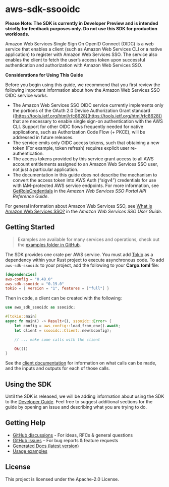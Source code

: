 # aws-sdk-ssooidc

**Please Note: The SDK is currently in Developer Preview and is intended strictly for
feedback purposes only. Do not use this SDK for production workloads.**

Amazon Web Services Single Sign On OpenID Connect (OIDC) is a web service that enables a client (such as Amazon Web Services CLI or a native application) to register with Amazon Web Services SSO. The service also enables the client to fetch the user’s access token upon successful authentication and authorization with Amazon Web Services SSO.

__Considerations for Using This Guide__

Before you begin using this guide, we recommend that you first review the following important information about how the Amazon Web Services SSO OIDC service works.
  - The Amazon Web Services SSO OIDC service currently implements only the portions of the OAuth 2.0 Device Authorization Grant standard ([https://tools.ietf.org/html/rfc8628](https://tools.ietf.org/html/rfc8628)) that are necessary to enable single sign-on authentication with the AWS CLI. Support for other OIDC flows frequently needed for native applications, such as Authorization Code Flow (+ PKCE), will be addressed in future releases.
  - The service emits only OIDC access tokens, such that obtaining a new token (For example, token refresh) requires explicit user re-authentication.
  - The access tokens provided by this service grant access to all AWS account entitlements assigned to an Amazon Web Services SSO user, not just a particular application.
  - The documentation in this guide does not describe the mechanism to convert the access token into AWS Auth (“sigv4”) credentials for use with IAM-protected AWS service endpoints. For more information, see [GetRoleCredentials](https://docs.aws.amazon.com/singlesignon/latest/PortalAPIReference/API_GetRoleCredentials.html) in the _Amazon Web Services SSO Portal API Reference Guide_.

For general information about Amazon Web Services SSO, see [What is Amazon Web Services SSO?](https://docs.aws.amazon.com/singlesignon/latest/userguide/what-is.html) in the _Amazon Web Services SSO User Guide_.

## Getting Started

> Examples are available for many services and operations, check out the
> [examples folder in GitHub](https://github.com/awslabs/aws-sdk-rust/tree/main/examples).

The SDK provides one crate per AWS service. You must add [Tokio](https://crates.io/crates/tokio)
as a dependency within your Rust project to execute asynchronous code. To add `aws-sdk-ssooidc` to
your project, add the following to your **Cargo.toml** file:

```toml
[dependencies]
aws-config = "0.48.0"
aws-sdk-ssooidc = "0.19.0"
tokio = { version = "1", features = ["full"] }
```

Then in code, a client can be created with the following:

```rust
use aws_sdk_ssooidc as ssooidc;

#[tokio::main]
async fn main() -> Result<(), ssooidc::Error> {
    let config = aws_config::load_from_env().await;
    let client = ssooidc::Client::new(&config);

    // ... make some calls with the client

    Ok(())
}
```

See the [client documentation](https://docs.rs/aws-sdk-ssooidc/latest/aws_sdk_ssooidc/client/struct.Client.html)
for information on what calls can be made, and the inputs and outputs for each of those calls.

## Using the SDK

Until the SDK is released, we will be adding information about using the SDK to the
[Developer Guide](https://docs.aws.amazon.com/sdk-for-rust/latest/dg/welcome.html). Feel free to suggest
additional sections for the guide by opening an issue and describing what you are trying to do.

## Getting Help

* [GitHub discussions](https://github.com/awslabs/aws-sdk-rust/discussions) - For ideas, RFCs & general questions
* [GitHub issues](https://github.com/awslabs/aws-sdk-rust/issues/new/choose) – For bug reports & feature requests
* [Generated Docs (latest version)](https://awslabs.github.io/aws-sdk-rust/)
* [Usage examples](https://github.com/awslabs/aws-sdk-rust/tree/main/examples)

## License

This project is licensed under the Apache-2.0 License.

